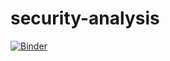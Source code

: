 # security-analysis

[![Binder](https://mybinder.org/badge_logo.svg)](https://mybinder.org/v2/gh/softvis-research/security-analysis/main)